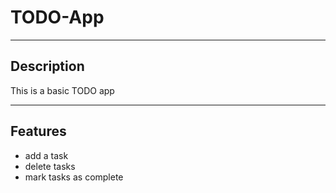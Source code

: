 # TODO-App

---

## Description

This is a basic TODO app

---

## Features

- add a task
- delete tasks
- mark tasks as complete
